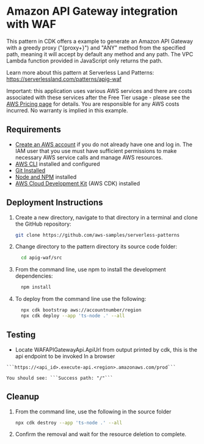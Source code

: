 
# Amazon API Gateway integration with WAF

This pattern in CDK offers a example to generate an Amazon API Gateway with a greedy proxy ("{proxy+}") and "ANY" method from the specified path, meaning it will accept by default any method and any path. The VPC Lambda function provided in JavaScript only returns the path.

Learn more about this pattern at Serverless Land Patterns: https://serverlessland.com/patterns/apig-waf

Important: this application uses various AWS services and there are costs associated with these services after the Free Tier usage - please see the [AWS Pricing page](https://aws.amazon.com/pricing/) for details. You are responsible for any AWS costs incurred. No warranty is implied in this example.

## Requirements

* [Create an AWS account](https://portal.aws.amazon.com/gp/aws/developer/registration/index.html) if you do not already have one and log in. The IAM user that you use must have sufficient permissions to make necessary AWS service calls and manage AWS resources.
* [AWS CLI](https://docs.aws.amazon.com/cli/latest/userguide/install-cliv2.html) installed and configured
* [Git Installed](https://git-scm.com/book/en/v2/Getting-Started-Installing-Git)
* [Node and NPM](https://nodejs.org/en/download/) installed
* [AWS Cloud Development Kit](https://docs.aws.amazon.com/cdk/latest/guide/cli.html) (AWS CDK) installed

## Deployment Instructions

1. Create a new directory, navigate to that directory in a terminal and clone the GitHub repository:
    ```bash
    git clone https://github.com/aws-samples/serverless-patterns
    ```
2. Change directory to the pattern directory its source code folder:
    ```bash
      cd apig-waf/src
    ```
3. From the command line, use npm to install the development dependencies:
    ```bash
      npm install
    ```
4. To deploy from the command line use the following:
    ```bash
      npx cdk bootstrap aws://accountnumber/region
      npx cdk deploy --app 'ts-node .' --all
    ```

## Testing


  *  Locate WAFAPIGatewayApi.ApiUrl from output printed by cdk, this is the api endpoint to be invoked
    In a browser

    ```https://<api_id>.execute-api.<region>.amazonaws.com/prod```

    You should see: ```Success path: "/"```



## Cleanup
 
1. From the command line, use the following in the source folder
    ```bash
    npx cdk destroy --app 'ts-node .' --all
    ```
2. Confirm the removal and wait for the resource deletion to complete.
